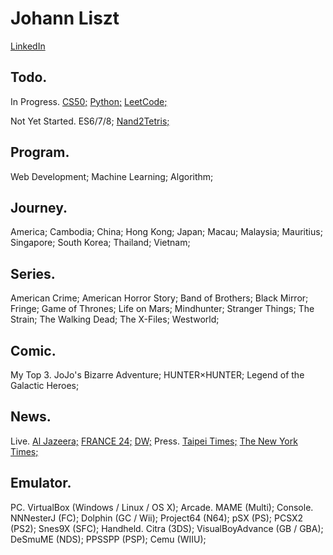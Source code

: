 # Johann Liszt
[LinkedIn](https://www.linkedin.com/in/paint1024/)

## Todo.

In Progress.
 [CS50;](https://www.edx.org/course/cs50s-introduction-computer-science-harvardx-cs50x)
 [Python;](https://www.udemy.com/complete-python-bootcamp/)
 [LeetCode;](https://skyyen999.gitbooks.io/-leetcode-with-javascript/content/sortbyacceptance.html)
 
Not Yet Started.
 ES6/7/8;
 [Nand2Tetris;](http://nand2tetris.org)

## Program.

Web Development; Machine Learning; Algorithm;

## Journey.

America; Cambodia; China; Hong Kong; Japan; Macau; Malaysia; Mauritius; Singapore; South Korea; Thailand; Vietnam;

## Series.

American Crime; American Horror Story; Band of Brothers; Black Mirror; Fringe; Game of Thrones; Life on Mars; Mindhunter; Stranger Things; The Strain; The Walking Dead; The X-Files; Westworld;

## Comic.

My Top 3. JoJo's Bizarre Adventure; HUNTER×HUNTER; Legend of the Galactic Heroes;

## News.

Live.
 [Al Jazeera;](https://www.youtube.com/channel/UCNye-wNBqNL5ZzHSJj3l8Bg)
 [FRANCE 24;](https://www.youtube.com/channel/UCQfwfsi5VrQ8yKZ-UWmAEFg)
 [DW;](https://www.youtube.com/channel/UCknLrEdhRCp1aegoMqRaCZg)
Press.
 [Taipei Times;](http://www.taipeitimes.com)
 [The New York Times;](https://www.nytimes.com)

## Emulator.

PC. VirtualBox (Windows / Linux / OS X);
Arcade. MAME (Multi);
Console. NNNesterJ (FC); Dolphin (GC / Wii); Project64 (N64); pSX (PS); PCSX2 (PS2); Snes9X (SFC);
Handheld. Citra (3DS); VisualBoyAdvance (GB / GBA); DeSmuME (NDS); PPSSPP (PSP); Cemu (WIIU);
